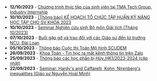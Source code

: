  - **12/10/2023** - [Chương trình thực tập của sinh viên tại TMA Tech Group, Industry Internship](https://math.hcmus.edu.vn//tin-tức/tin-học-bổng-việc-làm/815-chương-trình-thực-tập-của-sinh-viên-tại-tma-tech-group,-industry-internship)
 - **10/10/2023** - [[Thông báo] KẾ HOẠCH TỔ CHỨC TẬP HUẤN KỸ NĂNG HỌC TẬP CHO SV KHÓA 2023](https://math.hcmus.edu.vn//tin-tức/tin-giáo-vụ/813-thông-báo-kế-hoạch-tổ-chức-tập-huấn-kỹ-năng-học-tập-cho-sv-khóa-2023)
 - **10/10/2023** - [Seminar Nghiên cứu sinh Bộ môn Giải tích (Tháng 10/2023)](https://math.hcmus.edu.vn//tin-tức/tin-nghiên-cứu/814-seminar-nghiên-cứu-sinh-bộ-môn-giải-tích-tháng-10-2023)
 - **07/10/2023** - [Buổi gặp gỡ và trao đổi với các Giáo sư đến từ trường NCU, Đài Loan](https://math.hcmus.edu.vn//tin-tức/tin-nghiên-cứu/810-buổi-gặp-gỡ-và-trao-đổi-với-các-giáo-sư-từ-trường-ncu,-đài-loan)
 - **05/10/2023** - [Thông báo Cuộc thi Toán Mô hình SCUDEM](https://math.hcmus.edu.vn//tin-tức/thông-tin-toán-tin-học/809-thông-báo-cuộc-thi-toán-mô-hình-scudem)
 - **26/09/2023** - [Khoa Toán - Tin học ra mắt kênh thông tin trên Zalo](https://math.hcmus.edu.vn//tin-tức/tin-giáo-vụ/805-khoa-toán-tin-hoc-ra-mắt-kênh-thông-tin-trên-zalo)
 - **25/09/2023** - [Thông báo các học phần bị Hủy_HK1/2023-2024 (cập nhật)](https://math.hcmus.edu.vn//tin-tức/tin-giáo-vụ/799-thông-báo-các-học-phần-bị-hủy_hk1-2023-2024)
 - **22/09/2023** - [Seminar: Hardy's and Caffarelli, Kohn, Nirenberg's inequalities (Giáo sư Nguyễn Hoài Minh)](https://math.hcmus.edu.vn//tin-tức/tin-nghiên-cứu/804-seminar-nguyen-hoai-minh)
